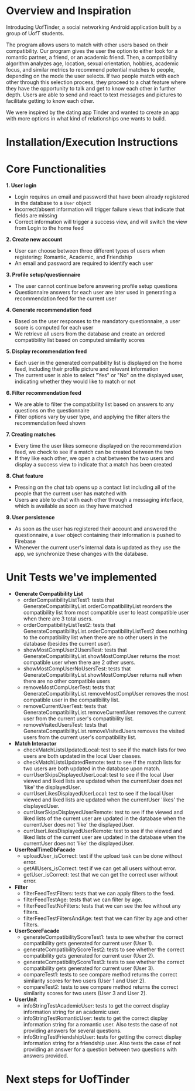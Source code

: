 # Overview and Inspiration 

Introducing UofTinder, a social networking Android application built by a group of UofT students.

The program allows users to match with other users based on their compatibility. Our program gives the user the option to either look for a romantic partner, a friend, or an academic friend. Then, a compatibility algorithm analyzes age, location, sexual orientation, hobbies, academic focus, and similar metrics to recommend potential matches to people, depending on the mode the user selects. If two people match with each other through this selection process, they proceed to a chat feature where they have the opportunity to talk and get to know each other in further depth. Users are able to send and react to text messages and pictures to facilitate getting to know each other.

We were inspired by the dating app Tinder and wanted to create an app with more options in what kind of relationships one wants to build.
# Installation/Execution Instructions

# Core Functionalities
**1. User login**
- Login requires an email and password that have been already registered in the database to a ```User``` object
- Incorrect/absent information will trigger failure views that indicate that fields are missing
- Correct information will trigger a success view, and will switch the view from Login to the home feed

**2. Create new account**
- User can choose between three different types of users when registering: Romantic, Academic, and Friendship
- An email and password are required to identify each user

**3. Profile setup/questionnaire**
- The user cannot continue before answering profile setup questions
- Questionnaire answers for each user are later used in generating a recommendation feed for the current user

**4. Generate recommendation feed**
- Based on the user responses to the mandatory questionnaire, a user score is computed for each user
- We retrieve all users from the database and create an ordered compatibility list based on computed similarity scores

**5. Display recommendation feed**
- Each user in the generated compatibility list is displayed on the home feed, including their profile picture and relevant information
- The current user is able to select "Yes" or "No" on the displayed user, indicating whether they would like to match or not

**6. Filter recommendation feed**
- We are able to filter the compatibility list based on answers to any questions on the questionnaire
- Filter options vary by user type, and applying the filter alters the recommendation feed shown

**7. Creating matches**
- Every time the user likes someone displayed on the recommendation feed, we check to see if a match can be created between the two
- If they like each other, we open a chat between the two users and display a success view to indicate that a match has been created

**8. Chat feature**
- Pressing on the chat tab opens up a contact list including all of the people that the current user has matched with
- Users are able to chat with each other through a messaging interface, which is available as soon as they have matched

**9. User persistence**
- As soon as the user has registered their account and answered the questionnaire, a ```User``` object containing their information is pushed to Firebase
- Whenever the current user's internal data is updated as they use the app, we synchronize these changes with the database.

# Unit Tests we've implemented
- **Generate Compatibility List**
  - orderCompatibilityListTest1: tests that GenerateCompatibilityList.orderCompatibilityList reorders the compatibility list from most compatible user to least compatible user when there are 3 total users.
  - orderCompatibilityListTest2: tests that GenerateCompatibilityList.orderCompatibilityListTest2 does nothing to the compatibility list when there are no other users in the database (besides the current user).
  - showMostCompUser2UsersTest: tests that GenerateCompatibilityList.showMostCompUser returns the most compatible user when there are 2 other users.
  - showMostCompUserNoUsersTest: tests that GenerateCompatibilityList.showMostCompUser returns null when there are no other compatible users
  - removeMostCompUserTest: tests that GenerateCompatibilityList.removeMostCompUser removes the most compatible user in the compatibility list.
  - removeCurrentUserTest:  tests that GenerateCompatibilityList.removeCurrentUser removes the current user from the current user's compatibility list.
  - removeVisitedUsersTest: tests that GenerateCompatibilityList.removeVisitedUsers removes the visited users from the current user's compatibility list.
- **Match Interactor** 
  - checkMatchListsUpdatedLocal: test to see if the match lists for two users are both updated in the local User classes.
  - checkMatchListsUpdatedRemote: test to see if the match lists for two users are both updated in the database upon match.
  - currUserSkipsDisplayedUserLocal: test to see if the local User viewed and liked lists are updated when the currentUser does not 'like' the displayedUser.
  - currUserLikesDisplayedUserLocal: test to see if the local User viewed and liked lists are updated when the currentUser 'likes' the displayedUser.
  - currUserSkipsDisplayedUserRemote: test to see if the viewed and liked lists of the current user are updated in the database when the currentUser does not 'like' the displayedUser.
  - currUserLikesDisplayedUserRemote: test to see if the viewed and liked lists of the current user are updated in the database when the currentUser does not 'like' the displayedUser.
- **UserRealTimeDbFacade**
  - uploadUser_isCorrect: test if the upload task can be done without error.
  - getAllUsers_isCorrect: test if we can get all users without error.
  - getUser_isCorrect: test that we can get the correct user without error.
- **Filter** 
  - filterFeedTestFilters: tests that we can apply filters to the feed.
  - filterFeedTestAge: tests that we can filter by age.
  - filterFeedTestNoFilters: tests that we can see the fee without any filters.
  - filterFeedTestFiltersAndAge: test that we can filter by age and other filters.
- **UserScoreFacade**
  - generateCompatibilityScoreTest1: tests to see whether the correct compatibility gets generated for current user (User 1).
  - generateCompatibilityScoreTest2: tests to see whether the correct compatibility gets generated for current user (User 2).
  - generateCompatibilityScoreTest3: tests to see whether the correct compatibility gets generated for current user (User 3).
  - compareTest1: tests to see compare method returns the correct similarity scores for two users (User 1 and User 2).
  - compareTest2: tests to see compare method returns the correct similarity scores for two users (User 3 and User 2).
- **UserUnit**
  - infoStringTestAcademicUser: tests to get the correct display information string for an academic user.
  - infoStringTestRomanticUser: tests to get the correct display information string for a romantic user. Also tests the case of not providing answers for several questions.
  - infoStringTestFriendshipUser: tests for getting the correct display information string for a friendship user. Also tests the case of not providing an answer for a question between two questions with answers provided.

# Next steps for UofTinder

# 

[//]: # ()
[//]: # (# Project Template)

[//]: # ()
[//]: # (This is a template repository for CSC 207 projects. )

[//]: # (This repository contains starter code for a gradle project.)

[//]: # (It also contains workflow documents that give instructions on how to manage your Github repository and how to use Github Projects for efficient collaboration.)

[//]: # ()
[//]: # (## Checklist For Your Project)

[//]: # (- [ ] Verify the correct settings for your project repository)

[//]: # (- [ ] Set up Github Projects)

[//]: # (- [ ] Create the implementation plan using issues and Github Projects)

[//]: # (- [ ] Create deveopment branches for your features)

[//]: # (- [ ] Use pull requests to merge finished features into main branch)

[//]: # (- [ ] Conduct code reviews)

[//]: # ()
[//]: # (**If your team has trouble with any of these steps, please ask on Piazza. For example, with how GitHub Classroom works, your team *may* not have permissions to do some of the first few steps, in which case we'll post alternative instructions as needed.**)

[//]: # ()
[//]: # (## Workflow Documents)

[//]: # ()
[//]: # (* Github Workflow: Please refer to the workflow that was introduced in the first lab. You should follow this when working on your code. The following document provides additional details too.)

[//]: # ()
[//]: # (* [Project Planning and Development Guide]&#40;project_plan_dev.md&#41;: This document helps you to understand how to create and maintain a project plan for your class project. **This document helps you to complete the Implementation Plan Milestone.**)

[//]: # ()
[//]: # (## Gradle Project)

[//]: # (Import this project into your Intellij editor. It should automatically recognise this as a gradle repository.)

[//]: # (The starter code was built using SDK version 11.0.1. Ensure that you are using this version for this project. &#40;You can, of course, change the SDK version as per your requirement if your team has all agreed to use a different version&#41;)

[//]: # ()
[//]: # (You have been provided with two starter files for demonstration: HelloWorld and HelloWorldTest.)

[//]: # ()
[//]: # (You will find HelloWorld in `src/main/java/tutorial` directory. Right click on the HelloWorld file and click on `Run HelloWorld.main&#40;&#41;`.)

[//]: # (This should run the program and print on your console.)

[//]: # ()
[//]: # (You will find HelloWorldTest in `src/test/java/tutorial` directory. Right click on the HelloWorldTest file and click on `Run HelloWorldTest`.)

[//]: # (All tests should pass. Your team can remove this sample of how testing works once you start adding your project code to the repo.)

[//]: # ()
[//]: # (Moving forward, we expect you to maintain this project structure. You *should* use Gradle as the build environment, but it is fine if your team prefers to use something else -- just remove the gradle files and push your preferred project setup. Assuming you stick with Gradle, your source code should go into `src/main/java` &#40;you can keep creating more subdirectories as per your project requirement&#41;. Every source class can auto-generate a test file for you. For example, open HelloWorld.java file and click on the `HelloWorld` variable as shown in the image below. You should see an option `Generate` and on clicking this your should see an option `Test`. Clicking on this will generate a JUnit test file for `HelloWorld` class. This was used to generate the `HelloWorldTest`.)

[//]: # ()
[//]: # (![image]&#40;https://user-images.githubusercontent.com/5333020/196066655-d3c97bf4-fdbd-46b0-b6ae-aeb8dbcf351d.png&#41;)

[//]: # ()
[//]: # (You can create another simple class and try generating a test for this class.)
